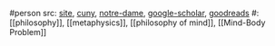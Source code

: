 #person 
src: [site](https://barbaramontero.wordpress.com), [cuny](https://www.gc.cuny.edu/people/barbara-gail-montero), [notre-dame](https://philosophy.nd.edu/people/faculty/barbara-gail-montero/), [google-scholar](https://scholar.google.com/citations?user=8eFTyp8AAAAJ&hl=en), [goodreads](https://www.goodreads.com/author/show/14764104.Barbara_Gail_Montero) 
#: [[philosophy]], [[metaphysics]], [[philosophy of mind]], [[Mind-Body Problem]] 

